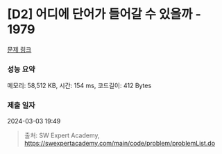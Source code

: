 # [D2] 어디에 단어가 들어갈 수 있을까 - 1979 

[문제 링크](https://swexpertacademy.com/main/code/problem/problemDetail.do?contestProbId=AV5PuPq6AaQDFAUq) 

### 성능 요약

메모리: 58,512 KB, 시간: 154 ms, 코드길이: 412 Bytes

### 제출 일자

2024-03-03 19:49



> 출처: SW Expert Academy, https://swexpertacademy.com/main/code/problem/problemList.do